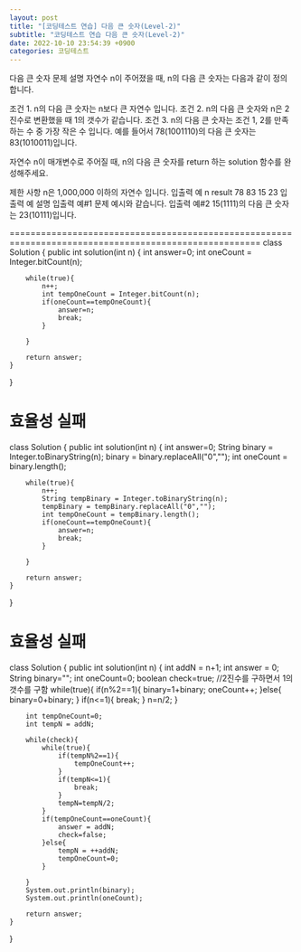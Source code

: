 ```yaml
---
layout: post
title: "[코딩테스트 연습] 다음 큰 숫자(Level-2)"
subtitle: "코딩테스트 연습 다음 큰 숫자(Level-2)"
date: 2022-10-10 23:54:39 +0900
categories: 코딩테스트
---
```


다음 큰 숫자
문제 설명
자연수 n이 주어졌을 때, n의 다음 큰 숫자는 다음과 같이 정의 합니다.

조건 1. n의 다음 큰 숫자는 n보다 큰 자연수 입니다.
조건 2. n의 다음 큰 숫자와 n은 2진수로 변환했을 때 1의 갯수가 같습니다.
조건 3. n의 다음 큰 숫자는 조건 1, 2를 만족하는 수 중 가장 작은 수 입니다.
예를 들어서 78(1001110)의 다음 큰 숫자는 83(1010011)입니다.

자연수 n이 매개변수로 주어질 때, n의 다음 큰 숫자를 return 하는 solution 함수를 완성해주세요.

제한 사항
n은 1,000,000 이하의 자연수 입니다.
입출력 예
n	result
78	83
15	23
입출력 예 설명
입출력 예#1
문제 예시와 같습니다.
입출력 예#2
15(1111)의 다음 큰 숫자는 23(10111)입니다.



======================================================================================================
class Solution {
    public int solution(int n) {
        int answer=0;
        int oneCount = Integer.bitCount(n);

        while(true){
            n++;
            int tempOneCount = Integer.bitCount(n);
            if(oneCount==tempOneCount){
                answer=n;
                break;
            }

        }

        return answer;
    }
}



효율성 실패
======================================================================================================
class Solution {
    public int solution(int n) {
        int answer=0;
        String binary = Integer.toBinaryString(n);
        binary = binary.replaceAll("0","");
        int oneCount = binary.length();

        while(true){
            n++;
            String tempBinary = Integer.toBinaryString(n);
            tempBinary = tempBinary.replaceAll("0","");
            int tempOneCount = tempBinary.length();
            if(oneCount==tempOneCount){
                answer=n;
                break;
            }

        }

        return answer;
    }
}

효율성 실패
======================================================================================================
class Solution {
    public int solution(int n) {
        int addN = n+1;
        int answer = 0;
        String binary="";
        int oneCount=0;
        boolean check=true;
        //2진수를 구하면서 1의 갯수를 구함
        while(true){
            if(n%2==1){
                binary=1+binary;
                oneCount++;
            }else{
                binary=0+binary;
            }
            if(n<=1){
                break;
            }
            n=n/2;
        }

        int tempOneCount=0;
        int tempN = addN;

        while(check){
            while(true){
                if(tempN%2==1){
                    tempOneCount++;
                }
                if(tempN<=1){
                    break;
                }
                tempN=tempN/2;
            }
            if(tempOneCount==oneCount){
                answer = addN;
                check=false;
            }else{
                tempN = ++addN;
                tempOneCount=0;
            }

        }
        System.out.println(binary);
        System.out.println(oneCount);

        return answer;
    }
}
